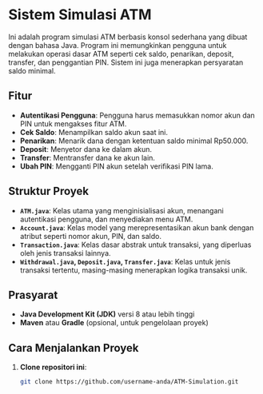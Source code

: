 # Sistem Simulasi ATM

Ini adalah program simulasi ATM berbasis konsol sederhana yang dibuat dengan bahasa Java. Program ini memungkinkan pengguna untuk melakukan operasi dasar ATM seperti cek saldo, penarikan, deposit, transfer, dan penggantian PIN. Sistem ini juga menerapkan persyaratan saldo minimal.

## Fitur

- **Autentikasi Pengguna**: Pengguna harus memasukkan nomor akun dan PIN untuk mengakses fitur ATM.
- **Cek Saldo**: Menampilkan saldo akun saat ini.
- **Penarikan**: Menarik dana dengan ketentuan saldo minimal Rp50.000.
- **Deposit**: Menyetor dana ke dalam akun.
- **Transfer**: Mentransfer dana ke akun lain.
- **Ubah PIN**: Mengganti PIN akun setelah verifikasi PIN lama.

## Struktur Proyek

- **`ATM.java`**: Kelas utama yang menginisialisasi akun, menangani autentikasi pengguna, dan menyediakan menu ATM.
- **`Account.java`**: Kelas model yang merepresentasikan akun bank dengan atribut seperti nomor akun, PIN, dan saldo.
- **`Transaction.java`**: Kelas dasar abstrak untuk transaksi, yang diperluas oleh jenis transaksi lainnya.
- **`Withdrawal.java`, `Deposit.java`, `Transfer.java`**: Kelas untuk jenis transaksi tertentu, masing-masing menerapkan logika transaksi unik.

## Prasyarat

- **Java Development Kit (JDK)** versi 8 atau lebih tinggi
- **Maven** atau **Gradle** (opsional, untuk pengelolaan proyek)

## Cara Menjalankan Proyek

1. **Clone repositori ini**:
   ```bash
   git clone https://github.com/username-anda/ATM-Simulation.git
